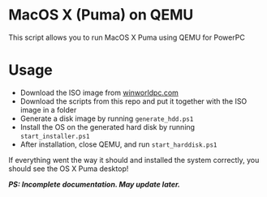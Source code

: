 # MacOS X (Puma) on QEMU

This script allows you to run MacOS X Puma using QEMU for PowerPC

# Usage

- Download the ISO image from [winworldpc.com](https://winworldpc.com/)
- Download the scripts from this repo and put it together with the ISO image in a folder
- Generate a disk image by running `generate_hdd.ps1`
- Install the OS on the generated hard disk by running `start_installer.ps1`
- After installation, close QEMU, and run `start_harddisk.ps1`

If everything went the way it should and installed the system correctly, you should see the OS X Puma desktop!

***PS: Incomplete documentation. May update later.***
